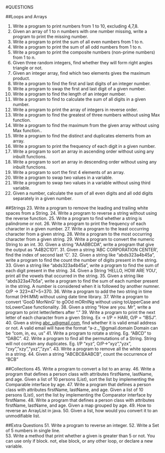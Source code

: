 #QUESTIONS

##Loops and Arrays
1. Write a program to print numbers from 1 to 10, excluding  4,7,8.
2. Given an array of 1 to n numbers with one number missing, write a program to print the missing number.
3. Write a program to print the sum of all even numbers from 1 to n.
4. Write a program to print the sum of all odd numbers from 1 to n.
5. Write a program to print the composite numbers (non-prime numbers) from 1 to n.
6. Given three random integers, find whether they will form right angles triangle or not.
7. Given an integer array, find which two elements gives the maximum product.
8. Write a program to find the first and last digits of an integer number.
9. Write a program to swap the first and last digit of a given number.
10. Write a program to find the length of an integer number.
11. Write a program to find to calculate the sum of all digits in a given number.
12. Write a program to print the array of integers in reverse order.
13. Write a program to find the greatest of three numbers without using Max function.
14. Write a program to find the maximum from the given array without using Max function..
15. Write a program to find the distinct and duplicates elements from an array.
16. Write a program to print the frequency of each digit in a given number.
17. Write a program to sort an array in ascending order without using any inbuilt functions.
18. Write a program to sort an array in descending order without using any inbuilt functions.
19. Write a program to sort the first 4 elements of an array.
20. Write a program to swap two values in a variable.
21. Write a program to swap two values in a variable without using third variable.
22. Given a number, calculate the sum of all even digits and all odd digits separately in a given number. 

##Strings 
23. Write a program to remove the leading and trailing white spaces from a String.
24. Write a program to reverse a string without using the reverse function.
25. Write a program to find whether a string is palindrome or not.
26. Write a program to print the frequency of each character in a given number.
27. Write a program to the least occurring character from a given string.
28. Write a program to the most occurring character from a given string.
29. Write a program to convert the numeric String to an int.
30. Given a string “AAABBCDA”, write a program that give the output as “A4B2C1D1”.
31. Given a string ‘ABC CORPORATION CENTER’, find the index of second last ‘C’.
32. Given a string like “abds323a4b45a”, write a program to find the count the number of digits present in the string. 
33. Given a string like “abds323a4b45a”, write a program to find the sum of each digit present in the string. 34. Given a String ‘HELLO, HOW ARE YOU’, print all the vowels that occurred in the string. 35. Given a string like “abds323a47b5a”, write a program to find the sum of each number present in the string. A number is considered when it is followed by another numner. O/P -> 323+47+5=370. 36. Write a program to add the two string in time format (HH:MM) without using date time library. 37. Write a program to convert ‘GooD MorNinG’ to gOOd mORnINg without using toUpperCase and toLowerCase functionality.
38. Given a string “How are you. Mr”, write  a program to print letter/letters after “.”
39. Write a program to print the next letter of each character from a given String. Ex -> I/P = HARI, O/P = “IBSJ”.
40. Given a string abc_u@gmail.com, find whether it is valid email address or not. A valid email will have the format “a-z._”@gmail.domain Domain can be “com, in, eu, us”
41. Write a program to rotate a string. Eg. “ABCD” to “DABC”.
42. Write a program to find all the permutations of a String. String will not contain any duplicates. Eg. I/P “xyz”, O/P->”xyz”,”yzx”, ”zxy”,”xzy”,”yxz”,”zyx”.
43. Write a program to remove all the white spaces in a string.
44. Given a string "ABCBCBAABCB", count the occurrence of “BCB” 

##Collections 
45. Write a program to convert a list to an array.
46. Write a program that defines a person class with attributes firstName, lastName, and age. Given a list of 10 persons (List<Person>), sort the list by implementing the Comparable interface by age.
47. Write a program that defines a person class with attributes firstName, lastName, and age. Given a list of 10 persons (List<Person>), sort the list by implementing the Comparator interface by firstName.
48. Write a program that defines a person class with attributes firstName, lastName, and age. Given a map grouped by age.
49. How to reverse an ArrayList in java.
50. Given a list, how would you convert it to an unmodifiable list. 

##Extra Questions
51. Write a program to reverse an integer.
52. Write a Set of 5 numbers in single line.  
53. Write a method that print whether a given is greater than 5 or not. You can use only if block. not, else block, or any other loop, or declare a new variable.